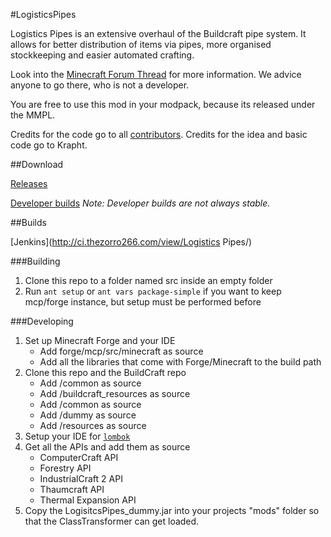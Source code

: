 #LogisticsPipes

Logistics Pipes is an extensive overhaul of the Buildcraft pipe system. It allows for better distribution of items via pipes, more organised stockkeeping and easier automated crafting.

Look into the [Minecraft Forum Thread](http://www.minecraftforum.net/topic/1831791-) for more information.
We advice anyone to go there, who is not a developer.

You are free to use this mod in your modpack, because its released under the MMPL.

Credits for the code go to all [contributors](https://github.com/RS485/LogisticsPipes/contributors).
Credits for the idea and basic code go to Krapht.

##Download

[Releases](http://ci.thezorro266.com/job/LogisticsPipes/)

[Developer builds](http://ci.thezorro266.com/job/LogisticsPipes-dev/)
_Note: Developer builds are not always stable._

##Builds

[Jenkins](http://ci.thezorro266.com/view/Logistics Pipes/)

###Building

1. Clone this repo to a folder named src inside an empty folder
2. Run `ant setup` or `ant vars package-simple` if you want to keep mcp/forge instance, but setup must be performed before

###Developing

1. Set up Minecraft Forge and your IDE
   * Add forge/mcp/src/minecraft as source
   * Add all the libraries that come with Forge/Minecraft to the build path
2. Clone this repo and the BuildCraft repo
   * Add <buildcraft>/common as source
   * Add <buildcraft>/buildcraft_resources as source
   * Add <logisticspipes>/common as source
   * Add <logisticspipes>/dummy as source
   * Add <logisticspipes>/resources as source
3. Setup your IDE for [`lombok`](http://projectlombok.org/download.html)
4. Get all the APIs and add them as source
   * ComputerCraft API
   * Forestry API
   * IndustrialCraft 2 API
   * Thaumcraft API
   * Thermal Expansion API
5. Copy the LogisitcsPipes_dummy.jar into your projects "mods" folder so that the ClassTransformer can get loaded.